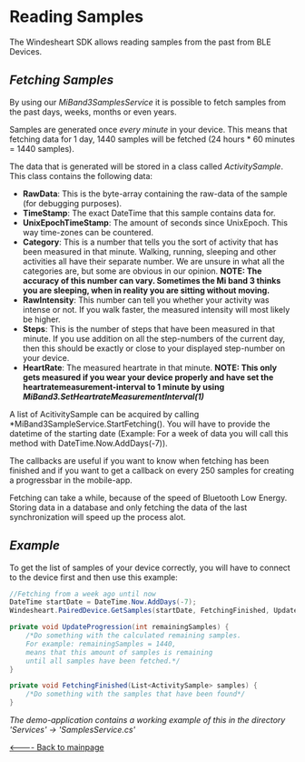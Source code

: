 # Reading Samples
The Windesheart SDK allows reading samples from the past from BLE Devices.

## *Fetching Samples*

By using our *MiBand3SamplesService* it is possible to fetch samples from the past days, weeks, months or even years.

Samples are generated once *every minute* in your device. This means that fetching data for 1 day, 1440 samples will be fetched (24 hours * 60 minutes = 1440 samples).

The data that is generated will be stored in a class called *ActivitySample*. This class contains the following data:

* **RawData**: This is the byte-array containing the raw-data of the sample (for debugging purposes).
* **TimeStamp**: The exact DateTime that this sample contains data for.
* **UnixEpochTimeStamp**: The amount of seconds since UnixEpoch. This way time-zones can be countered.
* **Category**: This is a number that tells you the sort of activity that has been measured in that minute. Walking, running, sleeping and other activities all have their separate number. We are unsure in what all the categories are, but some are obvious in our opinion. **NOTE: The accuracy of this number can vary. Sometimes the Mi band 3 thinks you are sleeping, when in reality you are sitting without moving.**
* **RawIntensity**: This number can tell you whether your activity was intense or not. If you walk faster, the measured intensity will most likely be higher.
* **Steps**: This is the number of steps that have been measured in that minute. If you use addition on all the step-numbers of the current day, then this should be exactly or close to your displayed step-number on your device.
* **HeartRate**: The measured heartrate in that minute. **NOTE: This only gets measured if you wear your device properly and have set the heartratemeasurement-interval to 1 minute by using *MiBand3.SetHeartrateMeasurementInterval(1)***

A list of AcitivitySample can be acquired by calling *MiBand3SampleService.StartFetching(). You will have to provide the datetime of the starting date (Example: For a week of data you will call this method with DateTime.Now.AddDays(-7)).

The callbacks are useful if you want to know when fetching has been finished and if you want to get a callback on every 250 samples for creating a progressbar in the mobile-app.

Fetching can take a while, because of the speed of Bluetooth Low Energy. Storing data in a database and only fetching the data of the last synchronization will speed up the process alot.

## *Example*

To get the list of samples of your device correctly, you will have to connect to the device first and then use this example:

```csharp
//Fetching from a week ago until now
DateTime startDate = DateTime.Now.AddDays(-7);
Windesheart.PairedDevice.GetSamples(startDate, FetchingFinished, UpdateProgression);

private void UpdateProgression(int remainingSamples) {
    /*Do something with the calculated remaining samples.
    For example: remainingSamples = 1440,
    means that this amount of samples is remaining
    until all samples have been fetched.*/
}

private void FetchingFinished(List<ActivitySample> samples) {
    /*Do something with the samples that have been found*/
}
```

*The demo-application contains a working example of this in the directory 'Services' -> 'SamplesService.cs'*

[<---- Back to mainpage](https://bitbucket.org/ictinnovaties-zorg/openwindesheart/src/master/)